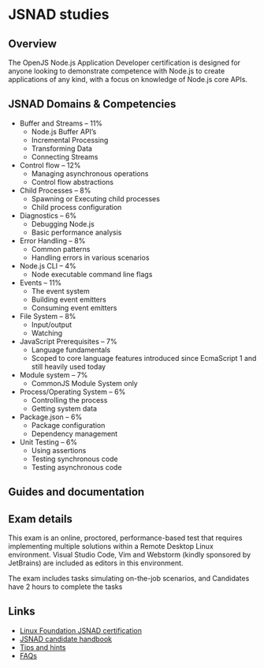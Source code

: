 # JSNAD studies

## Overview
The OpenJS Node.js Application Developer certification is designed for anyone looking to demonstrate competence with Node.js to create applications of any kind, with a focus on knowledge of Node.js core APIs.

## JSNAD Domains & Competencies

-   Buffer and Streams – 11%
    -   Node.js Buffer API’s
    -   Incremental Processing
    -   Transforming Data
    -   Connecting Streams
-   Control flow – 12%
    -   Managing asynchronous operations
    -   Control flow abstractions
-   Child Processes – 8%
    -   Spawning or Executing child processes
    -   Child process configuration
-   Diagnostics – 6%
    -   Debugging Node.js
    -   Basic performance analysis
-   Error Handling – 8%
    -   Common patterns
    -   Handling errors in various scenarios
-   Node.js CLI – 4%
    -   Node executable command line flags
-   Events – 11%
    -   The event system
    -   Building event emitters
    -   Consuming event emitters
-   File System – 8%
    -   Input/output
    -   Watching
-   JavaScript Prerequisites – 7%
    -   Language fundamentals
    -   Scoped to core language features introduced since EcmaScript 1 and still heavily used today
-   Module system – 7%
    -   CommonJS Module System only
-   Process/Operating System – 6%
    -   Controlling the process
    -   Getting system data
-   Package.json – 6%
    -   Package configuration
    -   Dependency management
-   Unit Testing – 6%
    -   Using assertions
    -   Testing synchronous code
    -   Testing asynchronous code

## Guides and documentation


## Exam details

This exam is an online, proctored, performance-based test that requires implementing multiple solutions within a Remote Desktop Linux environment. Visual Studio Code, Vim and Webstorm (kindly sponsored by JetBrains) are included as editors in this environment.

The exam includes tasks simulating on-the-job scenarios, and Candidates have 2 hours to complete the tasks

## Links

 - [Linux Foundation JSNAD certification](https://training.linuxfoundation.org/certification/jsnad/)
 - [JSNAD candidate handbook](https://training.linuxfoundation.org/wp-content/uploads/2020/01/JSNAD-Candidate-Handbook-v1.2.pdf)
 - [Tips and hints](https://training.linuxfoundation.org/wp-content/uploads/2020/01/JSNAD-Important-Tips-v1.3.pdf)
 - [FAQs](https://training.linuxfoundation.org/wp-content/uploads/2019/10/OpenJS-Certification-Exam-FAQ-10.22.19.pdf)
